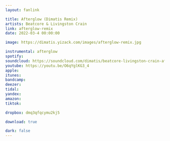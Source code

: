 ```yaml
---
layout: fanlink

title: Afterglow (Dimatis Remix)
artists: Beatcore & Livingston Crain
link: afterglow-remix
date: 2022-03-4 00:00:00

image: https://dimatis.yizack.com/images/afterglow-remix.jpg

instrumental: afterglow
spotify: 
soundcloud: https://soundcloud.com/dimatis/beatcore-livingston-crain-afterglow-dimatis-remix
youtube: https://youtu.be/O6qYglKG3_4
apple: 
itunes: 
bandcamp: 
deezer: 
tidal: 
yandex: 
amazon: 
tiktok:

dropbox: dmq3qfqcymu2kj5

download: true

dark: false
---
```

